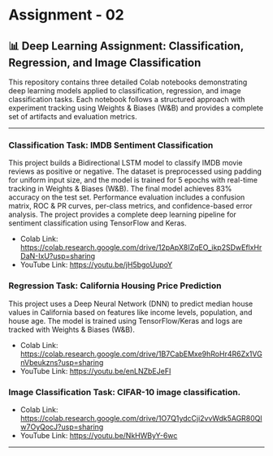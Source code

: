 # Assignment - 02


## 📊 Deep Learning Assignment: Classification, Regression, and Image Classification
This repository contains three detailed Colab notebooks demonstrating deep learning models applied to classification, regression, and image classification tasks. Each notebook follows a structured approach with experiment tracking using Weights & Biases (W&B) and provides a complete set of artifacts and evaluation metrics.


---

### Classification Task: IMDB Sentiment Classification

This project builds a Bidirectional LSTM model to classify IMDB movie reviews as positive or negative. The dataset is preprocessed using padding for uniform input size, and the model is trained for 5 epochs with real-time tracking in Weights & Biases (W&B). The final model achieves 83% accuracy on the test set. Performance evaluation includes a confusion matrix, ROC & PR curves, per-class metrics, and confidence-based error analysis. The project provides a complete deep learning pipeline for sentiment classification using TensorFlow and Keras.

- Colab Link: https://colab.research.google.com/drive/12pApX8IZqEO_ikp2SDwEflxHrDaN-IxU?usp=sharing
- YouTube Link: https://youtu.be/jH5bgoUupoY
  
### Regression Task: California Housing Price Prediction

This project uses a Deep Neural Network (DNN) to predict median house values in California based on features like income levels, population, and house age. The model is trained using TensorFlow/Keras and logs are tracked with Weights & Biases (W&B).

- Colab Link: https://colab.research.google.com/drive/1B7CabEMxe9hRoHr4R6Zx1VGnVbeukzns?usp=sharing
- YouTube Link: https://youtu.be/enLNZbEJeFI
   
### Image Classification Task: CIFAR-10 image classification.
- Colab Link: https://colab.research.google.com/drive/1O7Q1ydcCji2vvWdk5AGR80Qlw7OyQocJ?usp=sharing
- YouTube Link: https://youtu.be/NkHWByY-6wc

---
